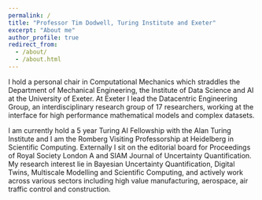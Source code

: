```yaml
---
permalink: /
title: "Professor Tim Dodwell, Turing Institute and Exeter"
excerpt: "About me"
author_profile: true
redirect_from: 
  - /about/
  - /about.html
---
```


I hold a personal chair in Computational Mechanics which straddles the Department of Mechanical Engineering, the Institute of Data Science and AI at the University of Exeter. At Exeter I lead the Datacentric Engineering Group, an interdisciplinary research group of 17 researchers, working at the interface for high performance mathematical models and complex datasets.
 
I am currently hold a 5 year Turing AI Fellowship with the Alan Turing Institute and I am the Romberg Visiting Professorship at Heidelberg in Scientific Computing. Externally I sit on the editorial board for Proceedings of Royal Society London A and SIAM Journal of Uncertainty Quantification. My research interest lie in Bayesian Uncertainty Quantification, Digital Twins, Multiscale Modelling and Scientific Computing, and actively work across various sectors including high value manufacturing, aerospace, air traffic control and construction.